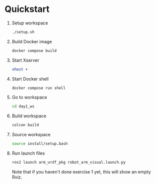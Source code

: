 # Quickstart

1. Setup workspace

    ```bash
    ./setup.sh
    ```

2. Build Docker image

    ```bash
    docker compose build
    ```

3. Start Xserver

    ```bash
    xhost +
    ```

4. Start Docker shell

    ```bash
    docker compose run shell
    ```

5. Go to workspace

    ```bash
    cd day1_ws
    ```

6. Build workspace

    ```bash
    colcon build
    ```

7. Source workspace

    ```bash
    source install/setup.bash
    ```

8. Run launch files

    ```bash
    ros2 launch arm_urdf_pkg robot_arm_visual.launch.py
    ```

    Note that if you haven't done exercise 1 yet, this will show an empty Rviz.
